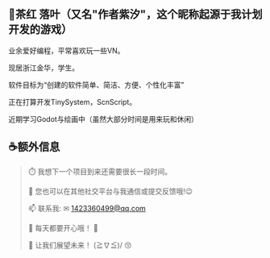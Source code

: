 ## 🍂茶红 落叶（又名"作者紫汐"，这个昵称起源于我计划开发的游戏）

业余爱好编程，平常喜欢玩一些VN。

现居浙江金华，学生。

软件目标为“创建的软件简单、简洁、方便、个性化丰富”

正在打算开发TinySystem，ScnScript。

近期学习Godot与绘画中（虽然大部分时间是用来玩和休闲）
 
## ☕额外信息
> 
> ⏱️ 我想下一个项目到来还需要很长一段时间。
>
> 💬 您也可以在其他社交平台与我通信或提交反馈哦!😉
>
> 📫 联系我: ✉ 1423360499@qq.com
>
> 🎇 每天都要开心哦！ 🎉
> 
> 🌈 让我们展望未来！  (≧∇≦)/ 😚
